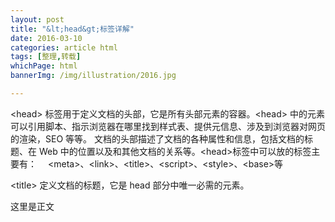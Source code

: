 ```yaml
---
layout: post
title: "&lt;head&gt;标签详解"
date: 2016-03-10
categories: article html
tags: [整理,转载]
whichPage: html
bannerImg: /img/illustration/2016.jpg

---
```


&lt;head&gt; 标签用于定义文档的头部，它是所有头部元素的容器。&lt;head&gt; 中的元素可以引用脚本、指示浏览器在哪里找到样式表、提供元信息、涉及到浏览器对网页的渲染，SEO 等等。
文档的头部描述了文档的各种属性和信息，包括文档的标题、在 Web 中的位置以及和其他文档的关系等。&lt;head&gt;标签中可以放的标签主要有：　 &lt;meta&gt;、&lt;link&gt;、&lt;title&gt;、&lt;script&gt;、&lt;style&gt;、&lt;base&gt;等



&lt;title&gt; 定义文档的标题，它是 head 部分中唯一必需的元素。

这里是正文
